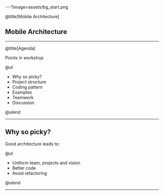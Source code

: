 ---?image=assets/bg_start.png

@title[Mobile Architecture]

## Mobile Architecture

---

@title[Agenda]

Points in workshop

@ul

- Why so picky?
- Project structure
- Coding pattern
- Examples
- Teamwork
- Discussion

@ulend

---

## Why so picky?

Good architecture leads to:

@ul

- Uniform team, projects and vision
- Better code
- Avoid refactoring

@ulend

---

